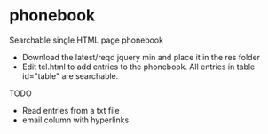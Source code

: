 # phonebook
Searchable single HTML page phonebook

* Download the latest/reqd jquery min and place it in the res folder
* Edit tel.html to add entries to the phonebook. All entries in table id="table" are searchable. 

TODO
* Read entries from a txt file
* email column with hyperlinks
